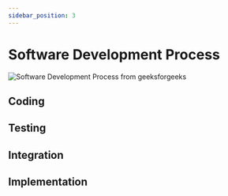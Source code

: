 ```yaml
---
sidebar_position: 3
---
```

# Software Development Process

![Software Development Process from geeksforgeeks](https://media.geeksforgeeks.org/wp-content/uploads/20231106101514/Software-development-process.jpeg)

## Coding

## Testing

## Integration

## Implementation
